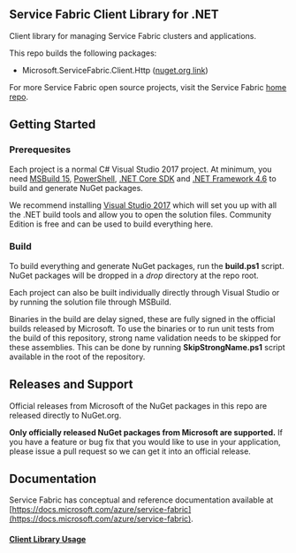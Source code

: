 ## Service Fabric Client Library for .NET
Client library for managing Service Fabric clusters and applications.

This repo builds the following packages:
 - Microsoft.ServiceFabric.Client.Http ([nuget.org link](https://www.nuget.org/packages/Microsoft.ServiceFabric.Client.Http/))

For more Service Fabric open source projects, visit the Service Fabric [home repo](https://github.com/Microsoft/service-fabric).

## Getting Started

### Prerequesites
Each project is a normal C# Visual Studio 2017 project. At minimum, you need [MSBuild 15](https://docs.microsoft.com/en-us/visualstudio/msbuild/what-s-new-in-msbuild-15-0), [PowerShell](https://msdn.microsoft.com/powershell/mt173057.aspx), [.NET Core SDK](https://www.microsoft.com/net/download/windows) and [.NET Framework 4.6](https://www.microsoft.com/en-US/download/details.aspx?id=48130) to build and generate NuGet packages.

We recommend installing [Visual Studio 2017](https://www.visualstudio.com/vs/) which will set you up with all the .NET build tools and allow you to open the solution files. Community Edition is free and can be used to build everything here.

### Build
To build everything and generate NuGet packages, run the **build.ps1** script. NuGet packages will be dropped in a *drop* directory at the repo root.

Each project can also be built individually directly through Visual Studio or by running the solution file through MSBuild.

Binaries in the build are delay signed, these are fully signed in the official builds released by Microsoft. To use the binaries or to run unit tests from the build of this repository, strong name validation needs to be skipped for these assemblies. This can be done by running **SkipStrongName.ps1** script available in the root of the repository.

## Releases and Support
Official releases from Microsoft of the NuGet packages in this repo are released directly to NuGet.org.

**Only officially released NuGet packages from Microsoft are supported.** If you have a feature or bug fix that you would like to use in your application, please issue a pull request so we can get it into an official release.

## Documentation
Service Fabric has conceptual and reference documentation available at [https://docs.microsoft.com/azure/service-fabric](https://docs.microsoft.com/azure/service-fabric).

#### [Client Library Usage](docs/Usage.md)
